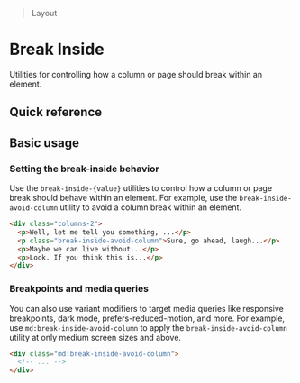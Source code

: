> Layout

# Break Inside
Utilities for controlling how a column or page should break within an element.


## Quick reference

<qr-table />

## Basic usage
### Setting the break-inside behavior
Use the `break-inside-{value}` utilities to control how a column or page break should behave within an element. For example, use the `break-inside-avoid-column` utility to avoid a column break within an element.

```html
<div class="columns-2">
  <p>Well, let me tell you something, ...</p>
  <p class="break-inside-avoid-column">Sure, go ahead, laugh...</p>
  <p>Maybe we can live without...</p>
  <p>Look. If you think this is...</p>
</div>
```


### Breakpoints and media queries
You can also use variant modifiers to target media queries like responsive breakpoints, dark mode, prefers-reduced-motion, and more. For example, use `md:break-inside-avoid-column` to apply the `break-inside-avoid-column` utility at only medium screen sizes and above.

```html
<div class="md:break-inside-avoid-column">
  <!-- ... -->
</div>
```

